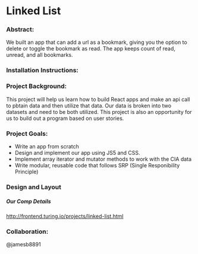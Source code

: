 # Linked List

### Abstract:

We built an app that can add a url as a bookmark, giving you the option to delete or toggle the bookmark as read. The app keeps count of read, unread, and all bookmarks.

### Installation Instructions:


### Project Background:

This project will help us learn how to build React apps and make an api call to pbtain data and then utilize that data. Our data is broken into two datasets and need to be both utilized. This project is also an opportunity for us to build out a program based on user stories.

### Project Goals:

- Write an app from scratch
- Design and implement our app using JS5 and CSS.
- Implement array iterator and mutator methods to work with the CIA data
- Write modular, reusable code that follows SRP (Single Responibility Principle)

### Design and Layout

##### Our Comp Details

http://frontend.turing.io/projects/linked-list.html

### Collaboration:

@jamesb8891
